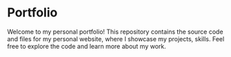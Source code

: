 # Portfolio
Welcome to my personal portfolio! This repository contains the source code and files for my personal website, where I showcase my projects, skills. Feel free to explore the code and learn more about my work.
